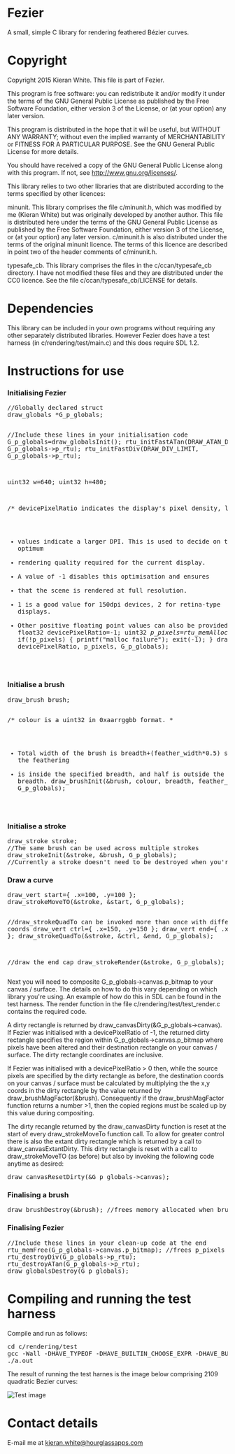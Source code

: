 # Fezier
A small, simple C library for rendering feathered Bézier curves.

# Copyright
Copyright 2015 Kieran White. This file is part of Fezier.

This program is free software: you can redistribute it and/or modify
it under the terms of the GNU General Public License as published by
the Free Software Foundation, either version 3 of the License, or
(at your option) any later version.
   
This program is distributed in the hope that it will be useful,
but WITHOUT ANY WARRANTY; without even the implied warranty of
MERCHANTABILITY or FITNESS FOR A PARTICULAR PURPOSE.  See the
GNU General Public License for more details.
   
You should have received a copy of the GNU General Public License
along with this program.  If not, see <http://www.gnu.org/licenses/>.

This library relies to two other libraries that are distributed
according to the terms specified by other licences:

minunit. This library comprises the file c/minunit.h, which was
modified by me (Kieran White) but was originally developed by another
author. This file is distributed here under the terms of the GNU
General Public License as published by the Free Software Foundation,
either version 3 of the License, or (at your option) any later
version. c/minunit.h is also distributed under the terms of the original
minunit licence. The terms of this licence are described in point two
of the header comments of c/minunit.h.

typesafe_cb. This library comprises the files in the
c/ccan/typesafe_cb directory. I have not modified these files and they
are distributed under the CC0 licence. See the file
c/ccan/typesafe_cb/LICENSE for details.

# Dependencies
This library can be included in your own programs
without requiring any other separately distributed libraries. However
Fezier does have a test harness (in c/rendering/test/main.c) and this
does require SDL 1.2.

# Instructions for use

<h3>Initialising Fezier</h3>
<pre>
//Globally declared struct
draw_globals *G_p_globals;

//Include these lines in your initialisation code
G_p_globals=draw_globalsInit();
rtu_initFastATan(DRAW_ATAN_DIVISORS, G_p_globals->p_rtu);
rtu_initFastDiv(DRAW_DIV_LIMIT, G_p_globals->p_rtu);

uint32 w=640;
uint32 h=480;

/* devicePixelRatio indicates the display's pixel density, larger
 * values indicate a larger DPI. This is used to decide on the optimum
 * rendering quality required for the current display.
 * A value of -1 disables this optimisation and ensures
 * that the scene is rendered at full resolution.
 * 1 is a good value for 150dpi devices, 2 for retina-type displays.
 * Other positive floating point values can also be provided.
 */
float32 devicePixelRatio=-1;
uint32 *p_pixels=rtu_memAlloc(w*h);
if(!p_pixels) {
   printf("malloc failure");
   exit(-1);
}
draw_init(w, h, devicePixelRatio, p_pixels, G_p_globals);
</pre>

<h3>Initialise a brush</h3>
<pre>
draw_brush brush;

/* colour is a uint32 in 0xaarrggbb format.
 *
 * Total width of the brush is breadth+(feather_width*0.5) since half the feathering
 * is inside the specified breadth, and half is outside the specified breadth.
draw_brushInit(&brush, colour, breadth, feather_width, G_p_globals);
</pre>

<h3>Initialise a stroke</h3>
<pre>
draw_stroke stroke;
//The same brush can be used across multiple strokes
draw_strokeInit(&stroke, &brush, G_p_globals);
//Currently a stroke doesn't need to be destroyed when you're finished with it.
</pre>

<h3>Draw a curve</h3>
<pre>
draw_vert start={ .x=100, .y=100 };
draw_strokeMoveTO(&stroke, &start, G_p_globals);

//draw_strokeQuadTo can be invoked more than once with different coords
draw_vert ctrl={ .x=150, .y=150 };
draw_vert end={ .x=200, .y=200 };
draw_strokeQuadTo(&stroke, &ctrl, &end, G_p_globals);

//draw the end cap
draw_strokeRender(&stroke, G_p_globals);
</pre>

Next you will need to composite G_p_globals->canvas.p_bitmap to your
canvas / surface. The details on how to do this vary depending on
which library you're using. An example of how do this in SDL can be
found in the test harness. The render function in the file
c/rendering/test/test_render.c contains the required code.

A dirty rectangle is returned by
draw_canvasDirty(&G_p_globals->canvas). If Fezier was initialised with
a devicePixelRatio of -1, the returned dirty rectangle specifies the
region within G_p_globals->canvas.p_bitmap where pixels have been
altered and their destination rectangle on your canvas / surface. The
dirty rectangle coordinates are inclusive.

If Fezier was initialised with a devicePixelRatio > 0 then, while the
source pixels are specified by the dirty rectangle as before, the
destination coords on your canvas / surface must be calculated by
multiplying the the x,y coords in the dirty rectangle by the value
returned by draw_brushMagFactor(&brush). Consequently if the
draw_brushMagFactor function returns a number >1, then the copied
regions must be scaled up by this value during compositing.

The dirty recangle returned by the draw_canvasDirty function is reset
at the start of every draw_strokeMoveTo function call. To allow for
greater control there is also the extant dirty rectangle which is
returned by a call to draw_canvasExtantDirty. This dirty rectangle is
reset with a call to draw_strokeMoveTO (as before) but also by
invoking the following code anytime as desired:

<pre>
draw_canvasResetDirty(&G_p_globals->canvas);
</pre>

<h3>Finalising a brush</h3>
<pre>
draw_brushDestroy(&brush); //frees memory allocated when brush was initialised
</pre>

<h3>Finalising Fezier</h3>
<pre>
//Include these lines in your clean-up code at the end
rtu_memFree(G_p_globals->canvas.p_bitmap); //frees p_pixels array above
rtu_destroyDiv(G_p_globals->p_rtu);
rtu_destroyATan(G_p_globals->p_rtu);
draw_globalsDestroy(G_p_globals);
</pre>

# Compiling and running the test harness

Compile and run as follows:

<pre>
cd c/rendering/test
gcc -Wall -DHAVE_TYPEOF -DHAVE_BUILTIN_CHOOSE_EXPR -DHAVE_BUILTIN_TYPES_COMPATIBLE_P -gdwarf-2 -g3 -std=c99 -Wstrict-prototypes test_render.c main.c image_buf.c ../draw.c ../../rtu.c -lm `pkg-config --cflags --libs sdl`
./a.out
</pre>

The result of running the test harnes is the image below comprising
2109 quadratic Bezier curves:

![Test image](https://github.com/kieranjwhite/fezier/raw/master/notes/test_render.png)

# Contact details
E-mail me at kieran.white@hourglassapps.com
